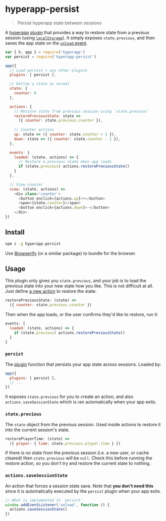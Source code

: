 
# hyperapp-persist

> Persist hyperapp state between sessions 

A [hyperapp](https://github.com/hyperapp/hyperapp) [plugin](https://github.com/hyperapp/hyperapp/blob/master/docs/core.md#plugins) that provides a way to restore state from a previous session (using [`localStorage`](https://developer.mozilla.org/en-US/docs/Web/API/Window/localStorage)).  It simply exposes `state.previous`, and then saves the app state on the [`unload` event](https://developer.mozilla.org/en-US/docs/Web/Events/unload).

```js
var { h, app } = require('hyperapp')
var persist = require('hyperapp-persist')

app({
  // Load persist + any other plugins
  plugins: [ persist ],

  // Define a state as normal
  state: {
    counter: 0
  },

  actions: {
    // Restore state from previous session using `state.previous`
    restorePreviousState: state => 
      ({ counter: state.previous.counter }),
  
    // Counter actions
    up: state => ({ counter: state.counter + 1 }),
    down: state => ({ counter: state.counter - 1 }),
  },

  events: {
    loaded: (state, actions) => {
      // Restore a previous state when app loads
      if (state.previous) actions.restorePreviousState()
    }
  },

  // View counter
  view: (state, actions) =>
    <div class='counter'>
      <button onclick={actions.up}>+</button>
      <span>{state.counter}</span>
      <button onclick={actions.down}>-</button>
    </div>
})
```

## Install

```sh
npm i -g hyperapp-persist
```

Use [Browserify](http://npmjs.com/browserify) (or a similar package) to bundle for the browser.

## Usage

This plugin only gives you `state.previous`, and your job is to load the previous state into your new state how you like.  This is not difficult at all.  Just define [a new action](https://github.com/hyperapp/hyperapp/blob/master/docs/core.md#actions) to restore the state:

```js
restorePreviousState: (state) =>
  ({ counter: state.previous.counter })
```

Then when the app loads, or the user confirms they'd like to restore, run it:

```js
events: {
  loaded: (state, actions) => {
    if (state.previous) actions.restorePreviousState()
  }
}
```

### `persist`

The [plugin](https://github.com/hyperapp/hyperapp/blob/master/docs/core.md#plugins) function that persists your app state across sessions.  Loaded by:

```js
app({
  plugins: [ persist ],
  // ...
})
```

It exposes `state.previous` for you to create an action, and also `actions.saveSessionState` which is ran automatically when your app exits.

### `state.previous`

The `state` object from the previous session.  Used inside actions to restore it into the current session's state.

```js
restorePlayerTime: (state) =>
  ({ player: { time: state.previous.player.time } })
```

If there is no state from the previous session (i.e. a new user, or cache cleared) then `state.previous` will be `null`.  Check this before running the restore action, so you don't try and restore the current state to nothing.

### `actions.saveSessionState`

An action that forces a session state save.  Note that **you don't need this** since it is automatically executed by the `persist` plugin when your app exits.

```js
// What is implemented in `persist`
window.addEventListener('unload', function () {
  actions.saveSessionState()
})
```

